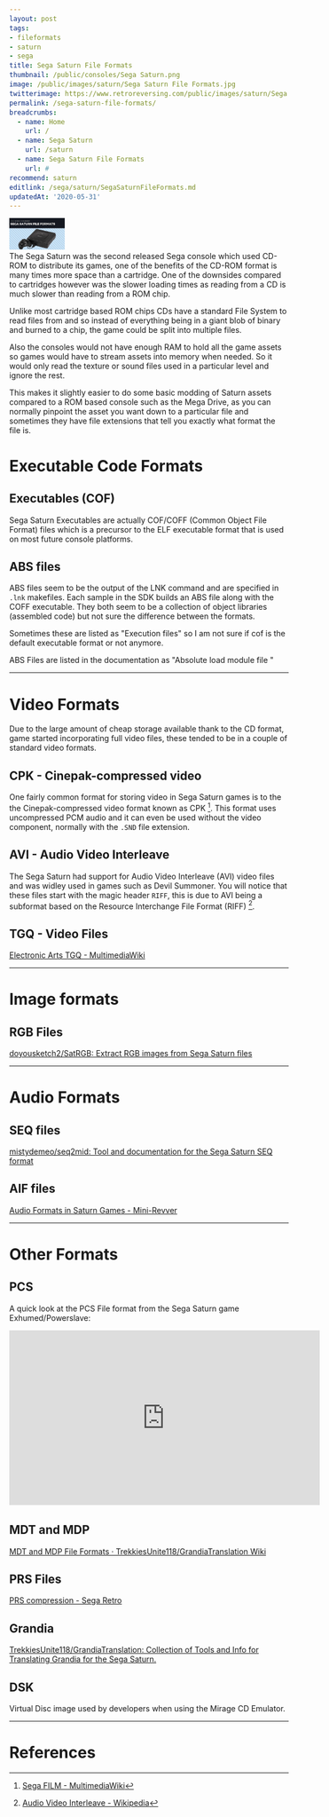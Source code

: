 ```yaml
---
layout: post
tags:
- fileformats
- saturn
- sega
title: Sega Saturn File Formats
thumbnail: /public/consoles/Sega Saturn.png
image: /public/images/saturn/Sega Saturn File Formats.jpg
twitterimage: https://www.retroreversing.com/public/images/saturn/Sega Saturn File Formats.jpg
permalink: /sega-saturn-file-formats/
breadcrumbs:
  - name: Home
    url: /
  - name: Sega Saturn
    url: /saturn
  - name: Sega Saturn File Formats
    url: #
recommend: saturn
editlink: /sega/saturn/SegaSaturnFileFormats.md
updatedAt: '2020-05-31'
---
```

<section class="postSection">
    <img src="/public/images/saturn/Sega Saturn File Formats.jpg" style="width:100px" class="wow slideInLeft postImage" />
<div markdown="1">
The Sega Saturn was the second released Sega console which used CD-ROM to distribute its games, one of the benefits of the CD-ROM format is many times more space than a cartridge. One of the downsides compared to cartridges however was the slower loading times as reading from a CD is much slower than reading from a ROM chip.

Unlike most cartridge based ROM chips CDs have a standard File System to read files from and so instead of everything being in a giant blob of binary and burned to a chip, the game could be split into multiple files.

Also the consoles would not have enough RAM to hold all the game assets so games would have to stream assets into memory when needed. So it would only read the texture or sound files used in a particular level and ignore the rest.

This makes it slightly easier to do some basic modding of Saturn assets compared to a ROM based console such as the Mega Drive, as you can normally pinpoint the asset you want down to a particular file and sometimes they have file extensions that tell you exactly what format the file is.
</div>
</section>

# Executable Code Formats

## Executables (COF)
Sega Saturn Executables are actually COF/COFF (Common Object File Format) files which is a precursor to the ELF executable format that is used on most future console platforms.

## ABS files
ABS files seem to be the output of the LNK command and are specified in `.lnk` makefiles. Each sample in the SDK builds an ABS file along with the COFF executable. They both seem to be a collection of object libraries (assembled code) but not sure the difference between the formats.

Sometimes these are listed as "Execution files" so I am not sure if cof is the default executable format or not anymore.

ABS Files are listed in the documentation as "Absolute load module file "

---
# Video Formats
Due to the large amount of cheap storage available thank to the CD format, game started incorporating full video files, these tended to be in a couple of standard video formats. 

## CPK - Cinepak-compressed video
One fairly common format for storing video in Sega Saturn games is to the the Cinepak-compressed video format known as CPK [^2]. This format uses uncompressed PCM audio and it can even be used without the video component, normally with the `.SND` file extension.


## AVI - Audio Video Interleave
The Sega Saturn had support for Audio Video Interleave (AVI) video files and was widley used in games such as Devil Summoner. You will notice that these files start with the magic header `RIFF`, this is due to AVI being a subformat based on the Resource Interchange File Format (RIFF) [^1].


## TGQ - Video Files
[Electronic Arts TGQ - MultimediaWiki](https://wiki.multimedia.cx/index.php/Electronic_Arts_TGQ) 

---
# Image formats

## RGB Files
[doyousketch2/SatRGB: Extract RGB images from Sega Saturn files](https://github.com/doyousketch2/SatRGB)

---
# Audio Formats

## SEQ files
[mistydemeo/seq2mid: Tool and documentation for the Sega Saturn SEQ format](https://github.com/mistydemeo/seq2mid)

## AIF files

[Audio Formats in Saturn Games - Mini-Revver](https://minirevver.weebly.com/audio-formats-in-saturn-games.html)

---
# Other Formats

## PCS
A quick look at the PCS File format from the Sega Saturn game Exhumed/Powerslave:
<iframe width="560" height="315" src="https://www.youtube.com/embed/VmQ64ZVRdn0" frameborder="0" allow="accelerometer; autoplay; encrypted-media; gyroscope; picture-in-picture" allowfullscreen></iframe>

## MDT and MDP
[MDT and MDP File Formats · TrekkiesUnite118/GrandiaTranslation Wiki](https://github.com/TrekkiesUnite118/GrandiaTranslation/wiki/MDT-and-MDP-File-Formats)

## PRS Files
[PRS compression - Sega Retro](https://segaretro.org/PRS_compression)

## Grandia
[TrekkiesUnite118/GrandiaTranslation: Collection of Tools and Info for Translating Grandia for the Sega Saturn.](https://github.com/TrekkiesUnite118/GrandiaTranslation)

## DSK
Virtual Disc image used by developers when using the Mirage CD Emulator.

---
# References
[^1]: [Audio Video Interleave - Wikipedia](https://en.wikipedia.org/wiki/Audio_Video_Interleave)
[^2]: [Sega FILM - MultimediaWiki](https://wiki.multimedia.cx/index.php/Sega_FILM#Sega_Saturn_CPK_File_Format)
